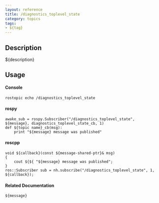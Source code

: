 ```yaml
---
layout: reference
title: /diagnostics_toplevel_state
category: topics
tags: 
- ${tag}
---
```


## Description
${description}

## Usage
#### Console
```
rostopic echo /diagnostics_toplevel_state
```

#### rospy
```
awake_sub = rospy.Subscriber("/diagnostics_toplevel_state", ${message}, diagnostics_toplevel_state_cb, 1)
def ${topic name}_cb(msg):
    print "${message} message was published"
```

#### roscpp
```
void ${callback}(const ${message-shared-ptr}& msg)
{
    cout ${${ "${message} message was published";
}
ros::Subscriber sub = nh.subscribe("/diagnostics_toplevel_state", 1, ${callback});
```

#### Related Documentation
``${message}``  